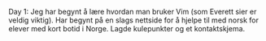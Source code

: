 Day 1: Jeg har begynt å lære hvordan man bruker Vim (som Everett sier er veldig viktig). Har begynt på en slags nettside for å hjelpe til med norsk for elever med kort botid i Norge. Lagde kulepunkter og et kontaktskjema. 
